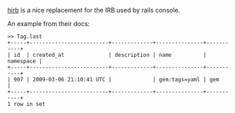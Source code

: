 [hirb](https://github.com/cldwalker/hirb) is a nice replacement for the IRB used by rails console.

An example from their docs:

    >> Tag.last
    +-----+-------------------------+-------------+---------------+-----------+
    | id  | created_at              | description | name          | namespace |
    +-----+-------------------------+-------------+---------------+-----------+
    | 907 | 2009-03-06 21:10:41 UTC |             | gem:tags=yaml | gem       |
    +-----+-------------------------+-------------+---------------+-----------+
    1 row in set
